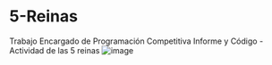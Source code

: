 # 5-Reinas
Trabajo Encargado de Programación Competitiva
Informe y Código - Actividad de las 5 reinas
![image](https://github.com/OliverChoque/5-Reinas/assets/119943824/c05fe882-ac5a-4352-968d-c578cd1bbc1e)
